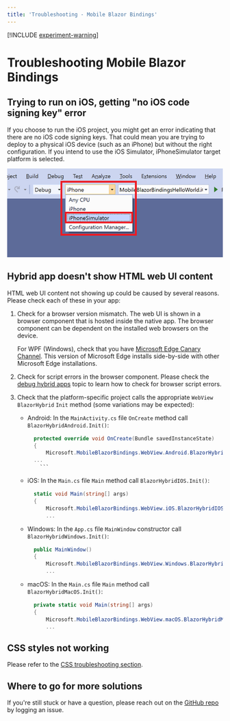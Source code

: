 ```yaml
---
title: 'Troubleshooting - Mobile Blazor Bindings'
---
```


[!INCLUDE [experiment-warning](../includes/experiment-warning.md)]

# Troubleshooting Mobile Blazor Bindings

## Trying to run on iOS, getting "no iOS code signing key" error

If you choose to run the iOS project, you might get an error indicating that there are no iOS code signing keys. That could mean you are trying to deploy to a physical iOS device (such as an iPhone) but without the right configuration. If you intend to use the iOS Simulator, iPhoneSimulator target platform is selected.

[ ![iPhone and iPhoneSimulator target platform selection](media/troubleshooting/ios-target-platform-inline.png) ](media/troubleshooting/ios-target-platform-expanded.png#lightbox)

## Hybrid app doesn't show HTML web UI content

HTML web UI content not showing up could be caused by several reasons. Please check each of these in your app:

1. Check for a browser version mismatch. The web UI is shown in a browser component that is hosted inside the native app. The browser component can be dependent on the installed web browsers on the device.

   For WPF (Windows), check that you have [Microsoft Edge Canary Channel](https://www.microsoftedgeinsider.com/download). This version of Microsoft Edge installs side-by-side with other Microsoft Edge installations.

1. Check for script errors in the browser component. Please check the [debug hybrid apps](debug-hybrid-apps.md) topic to learn how to check for browser script errors.

1. Check that the platform-specific project calls the appropriate `WebView` `BlazorHybrid` `Init` method (some variations may be expected):

   * Android: In the `MainActivity.cs` file `OnCreate` method call `BlazorHybridAndroid.Init()`:

      ```csharp
        protected override void OnCreate(Bundle savedInstanceState)
        {
            Microsoft.MobileBlazorBindings.WebView.Android.BlazorHybridAndroid.Init();
        ...
          ```

   * iOS: In the `Main.cs` file `Main` method call `BlazorHybridIOS.Init()`:

      ```csharp
        static void Main(string[] args)
        {
            Microsoft.MobileBlazorBindings.WebView.iOS.BlazorHybridIOS.Init();
            ...
      ```

   * Windows: In the `App.cs` file `MainWindow` constructor call `BlazorHybridWindows.Init()`:

      ```csharp
        public MainWindow()
        {
            Microsoft.MobileBlazorBindings.WebView.Windows.BlazorHybridWindows.Init();
            ...
      ```

   * macOS: In the `Main.cs` file `Main` method call `BlazorHybridMacOS.Init()`:

      ```csharp
        private static void Main(string[] args)
        {
            Microsoft.MobileBlazorBindings.WebView.macOS.BlazorHybridMacOS.Init();
            ...
      ```

## CSS styles not working

Please refer to the [CSS troubleshooting section](../ui/css-styles.md#troubleshooting).

## Where to go for more solutions

If you're still stuck or have a question, please reach out on the [GitHub repo](https://github.com/xamarin/MobileBlazorBindings) by logging an issue.
